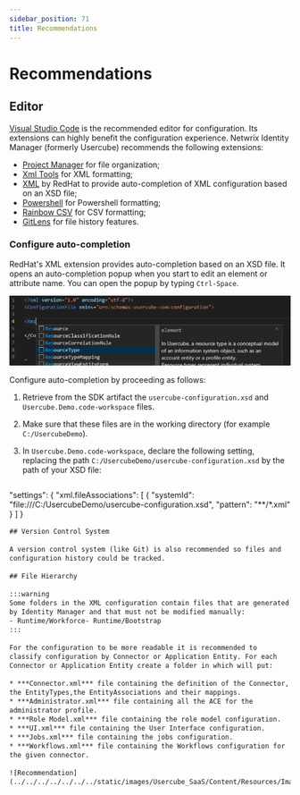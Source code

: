 ```yaml
---
sidebar_position: 71
title: Recommendations
---
```


# Recommendations

## Editor

[Visual Studio Code](https://code.visualstudio.com/) is the recommended editor for configuration. Its extensions can highly benefit the configuration experience. Netwrix Identity Manager (formerly Usercube) recommends the following extensions:

* [Project Manager](https://marketplace.visualstudio.com/items?itemName=alefragnani.project-manager) for file organization;
* [Xml Tools](https://marketplace.visualstudio.com/items?itemName=DotJoshJohnson.xml) for XML formatting;
* [XML](https://marketplace.visualstudio.com/items?itemName=rogalmic.vscode-xml-complete) by RedHat to provide auto-completion of XML configuration based on an XSD file;
* [Powershell](https://marketplace.visualstudio.com/items?itemName=ms-vscode.PowerShell) for Powershell formatting;
* [Rainbow CSV](https://marketplace.visualstudio.com/items?itemName=mechatroner.rainbow-csv) for CSV formatting;
* [GitLens](https://marketplace.visualstudio.com/items?itemName=eamodio.gitlens) for file history features.

### Configure auto-completion

RedHat's XML extension provides auto-completion based on an XSD file. It opens an auto-completion popup when you start to edit an element or attribute name. You can open the popup by typing `Ctrl-Space`.

![Auto-complete](../../../../../../../static/images/Usercube_SaaS/Content/Resources/Images/autoComplete.png)

Configure auto-completion by proceeding as follows:

1. Retrieve from the SDK artifact the `usercube-configuration.xsd` and `Usercube.Demo.code-workspace` files.
2. Make sure that these files are in the working directory (for example `C:/UsercubeDemo`).
3. In `Usercube.Demo.code-workspace`, declare the following setting, replacing the path `C:/UsercubeDemo/usercube-configuration.xsd` by the path of your XSD file:

   ```
"settings": {
        "xml.fileAssociations": [
            {
                "systemId": "file:///C:/UsercubeDemo/usercube-configuration.xsd",
                "pattern": "**/*.xml"
            }
        ]
    }
    
   ```
## Version Control System

A version control system (like Git) is also recommended so files and configuration history could be tracked.

## File Hierarchy

:::warning
Some folders in the XML configuration contain files that are generated by Identity Manager and that must not be modified manually:
- Runtime/Workforce- Runtime/Bootstrap
:::

For the configuration to be more readable it is recommended to classify configuration by Connector or Application Entity. For each Connector or Application Entity create a folder in which will put:

* ***Connector.xml*** file containing the definition of the Connector, the EntityTypes,the EntityAssociations and their mappings.
* ***Administrator.xml*** file containing all the ACE for the administrator profile.
* ***Role Model.xml*** file containing the role model configuration.
* ***UI.xml*** file containing the User Interface configuration.
* ***Jobs.xml*** file containing the jobs configuration.
* ***Workflows.xml*** file containing the Workflows configuration for the given connector.

![Recommendation](../../../../../../../static/images/Usercube_SaaS/Content/Resources/Images/recommendation.png)